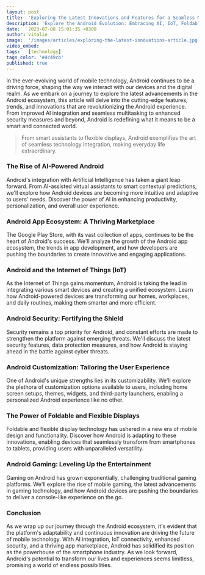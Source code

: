 ```yaml
---
layout: post
title:  'Exploring the Latest Innovations and Features for a Seamless Mobile Experience.'
description: 'Explore the Android Evolution: Embracing AI, IoT, Foldable Displays, and More - A journey into the future of mobile technology.'
date:   2023-07-08 15:01:35 +0300
author: vitalie
image:  '/images/articles/exploring-the-latest-innovations-article.jpg'
video_embed:
tags:   [technology]
tags_color: '#4c49cb'
published: true
---
```

In the ever-evolving world of mobile technology, Android continues to be a driving force, shaping the way we interact with our devices and the digital realm. As we embark on a journey to explore the latest advancements in the Android ecosystem, this article will delve into the cutting-edge features, trends, and innovations that are revolutionizing the Android experience. From improved AI integration and seamless multitasking to enhanced security measures and beyond, Android is redefining what it means to be a smart and connected world.

> From smart assistants to flexible displays, Android exemplifies the art of seamless technology integration, making everyday life extraordinary.

### The Rise of AI-Powered Android

Android's integration with Artificial Intelligence has taken a giant leap forward. From AI-assisted virtual assistants to smart contextual predictions, we'll explore how Android devices are becoming more intuitive and adaptive to users' needs. Discover the power of AI in enhancing productivity, personalization, and overall user experience.

### Android App Ecosystem: A Thriving Marketplace

The Google Play Store, with its vast collection of apps, continues to be the heart of Android's success. We'll analyze the growth of the Android app ecosystem, the trends in app development, and how developers are pushing the boundaries to create innovative and engaging applications.


### Android and the Internet of Things (IoT)

As the Internet of Things gains momentum, Android is taking the lead in integrating various smart devices and creating a unified ecosystem. Learn how Android-powered devices are transforming our homes, workplaces, and daily routines, making them smarter and more efficient.

### Android Security: Fortifying the Shield

Security remains a top priority for Android, and constant efforts are made to strengthen the platform against emerging threats. We'll discuss the latest security features, data protection measures, and how Android is staying ahead in the battle against cyber threats.

### Android Customization: Tailoring the User Experience

One of Android's unique strengths lies in its customizability. We'll explore the plethora of customization options available to users, including home screen setups, themes, widgets, and third-party launchers, enabling a personalized Android experience like no other.

### The Power of Foldable and Flexible Displays

Foldable and flexible display technology has ushered in a new era of mobile design and functionality. Discover how Android is adapting to these innovations, enabling devices that seamlessly transform from smartphones to tablets, providing users with unparalleled versatility.


### Android Gaming: Leveling Up the Entertainment

Gaming on Android has grown exponentially, challenging traditional gaming platforms. We'll explore the rise of mobile gaming, the latest advancements in gaming technology, and how Android devices are pushing the boundaries to deliver a console-like experience on the go.

### Conclusion

As we wrap up our journey through the Android ecosystem, it's evident that the platform's adaptability and continuous innovation are driving the future of mobile technology. With AI integration, IoT connectivity, enhanced security, and a thriving app marketplace, Android has solidified its position as the powerhouse of the smartphone industry. As we look forward, Android's potential to transform our lives and experiences seems limitless, promising a world of endless possibilities.
